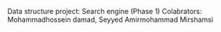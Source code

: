 Data structure project: Search engine (Phase 1)
Colabrators: Mohammadhossein damad, Seyyed Amirmohammad Mirshamsi